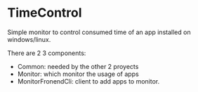 # TimeControl

Simple monitor to control consumed time of an app installed on windows/linux.

There are 2 3 components:

- Common: needed by the other 2 proyects
- Monitor: which monitor the usage of apps
- MonitorFronendCli: client to add apps to monitor.
